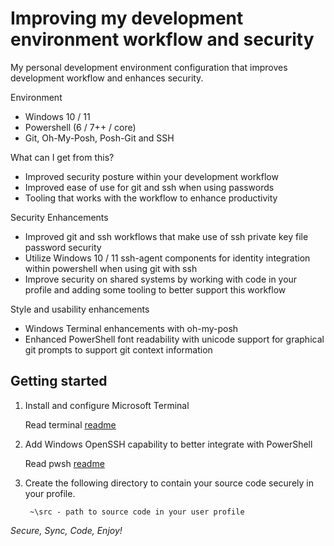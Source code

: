 # Improving my development environment workflow and security

My personal development environment configuration that improves development workflow and enhances security.

Environment

- Windows 10 / 11
- Powershell (6 / 7++ / core)
- Git, Oh-My-Posh, Posh-Git and SSH

What can I get from this?

- Improved security posture within your development workflow
- Improved ease of use for git and ssh when using passwords
- Tooling that works with the workflow to enhance productivity

Security Enhancements

- Improved git and ssh workflows that make use of ssh private key file password security
- Utilize Windows 10 / 11 ssh-agent components for identity integration within powershell when using git with ssh
- Improve security on shared systems by working with code in your profile and adding some tooling to better support this workflow

Style and usability enhancements

- Windows Terminal enhancements with oh-my-posh
- Enhanced PowerShell font readability with unicode support for graphical git prompts to support git context information

## Getting started

1. Install and configure Microsoft Terminal

    Read terminal [readme](/terminal/readme.md)
1. Add Windows OpenSSH capability to better integrate with PowerShell

   Read pwsh [readme](/pwsh/readme.md)

1. Create the following directory to contain your source code securely in your profile.

   ```text
    ~\src - path to source code in your user profile
   ```

*Secure, Sync, Code, Enjoy!*
